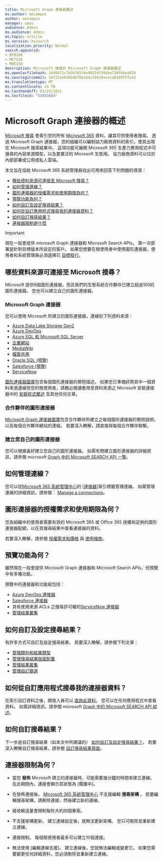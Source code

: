 ```yaml
---
title: Microsoft Graph 連接器概述
ms.author: mecampos
author: mecampos
manager: umas
audience: Admin
ms.audience: Admin
ms.topic: article
ms.service: mssearch
localization_priority: Normal
search.appverid:
- BFB160
- MET150
- MOE150
description: Microsoft 搜尋的 Microsoft Graph 連接器概述
ms.openlocfilehash: 2d49471c703b765f6e99324f39dbe730f6dea814
ms.sourcegitcommit: 5df252e6d0bd67bb1b4c59418aceca8369f5fe42
ms.translationtype: MT
ms.contentlocale: zh-TW
ms.lasthandoff: 03/23/2021
ms.locfileid: "51031654"
---
```

<!---Previous ms.author: monaray --->

# <a name="overview-of-microsoft-graph-connectors"></a>Microsoft Graph 連接器的概述

[Microsoft 搜尋](./overview-microsoft-search.md) 會索引您的所有 [Microsoft 365](https://www.microsoft.com/microsoft-365) 資料，讓其可供使用者搜尋。 透過 Microsoft Graph 連接器，您的組織可以編制協力廠商資料的索引，使其出現在 Microsoft 搜尋結果中。 這項功能可展開 Microsoft 365 生產力應用程式中可搜尋的內容來源類型，以及更廣泛的 Microsoft 生態用。 協力廠商資料可以位於內部部署或公用或私人雲端。

<!---link Microsoft Graph reference in line 19 when we have access to relevant documentation--->

本文旨在協助 Microsoft 365 系統管理員找出可用來回答下列問題的資源：

* [哪些資料來源可連接至 Microsoft 搜尋？](#what-data-sources-can-be-connected-to-microsoft-search)
* [如何管理連線？](#how-do-i-manage-my-connections)
* [圖形連接器的授權需求和使用期限為何？](#what-are-the-license-requirements-and-terms-of-use-for-graph-connectors)
* [預覽功能為何？](#what-are-the-preview-features)
* [如何自訂及設定搜尋結果？](#how-do-i-customize-and-configure-search-results)
* [如何從自訂應用程式搜尋我的連接器資料？](#how-do-i-search-my-connector-data-from-a-custom-application)
* [如何自訂搜尋結果？](#how-do-i-customize-search-results)
* [連接器限制是什麼](#what-are-the-connector-limitations)

<!---Modify to another note that is more accurate after rollout completion--->
> [!IMPORTANT]
> 現在一般會提供 microsoft Graph 連接器和 Microsoft Search APIs。 第一次部署是針對目標版本所設定的客戶。 如果您想要在租使用者中使用圖形連接器，使用者和系統管理員必須選擇已 [目標發行](/microsoft-365/admin/manage/release-options-in-office-365?preserve-view=true&view=o365-worldwide)。

<!---Add Value, scenario, example, and/or graphic in December updates--->
<!---Probably remove architecture section below
## Architecture

The following architectural diagram of the Microsoft Graph platform shows how Graph connector content flows through content indexing to user results in [Microsoft Search](./overview-microsoft-search.md) clients. The rest of this section explains each of the key building blocks in the diagram.

![Diagram: on-premises and cloud-based data is pulled by connectors and indexed by the Microsoft Search API, and then the Microsoft Search service delivers the results to users.](media/connectors-overview/highlevel-connectors.png)
Graph connectors can pull data from cloud-based (SaaS) data sources and on-premises data stores. The above diagram shows connections to only two data sources, but you can add connections to up ten sources per tenant.

The Microsoft Graph Connectors API instantiates one connection per data source. Then, the API indexes and stores the data. Established connections interact with Microsoft Search, so users can get search results.

You can use the Microsoft 365 [admin center](https://admin.microsoft.com) to setup and manage any of the Graph connectors by Microsoft. The admin center has a simple user interface that makes it easy to establish the connection to your data source, and monitor connection status and utilization.

***Edit paragraph below***
To create a **connection** to a data source, admins need authenticated access to the data and the entire content repository. The data is fed to the graph connector service for indexing.--->

## <a name="what-data-sources-can-be-connected-to-microsoft-search"></a>哪些資料來源可連接至 Microsoft 搜尋？

Microsoft 提供9個圖形連接器，而且我們的生態系統合作夥伴已建立超過100的圖形連接器。 您也可以建立自己的圖形連接器。

### <a name="graph-connectors-by-microsoft"></a>Microsoft Graph 連接器

您可以使用 Microsoft 所建立的圖形連接器，連線到下列資料來源：

<!---Add links below when new docs are created--->
* [Azure Data Lake Storage Gen2](azure-data-lake-connector.md)
* [Azure DevOps](azure-devops-connector.md)
* [Azure SQL 和 Microsoft SQL Server](MSSQL-connector.md)
* [企業網站](enterprise-web-connector.md)
* [MediaWiki](mediawiki-connector.md)
* [檔案共用](fileshare-connector.md)
* [Oracle SQL (預覽)](OracleSQL-connector.md)
* [Salesforce (預覽)](salesforce-connector.md)
* [ServiceNow](servicenow-connector.md)

[圖形連接器圖庫](connectors-gallery.md)包含每個圖形連接器的簡短描述。 如果您已準備好將其中一個資料來源連線至您的租使用者，請務必閱讀套用至資料來源之 Microsoft 安裝連接器中的 [安裝程式概述](configure-connector.md) 及其他任何文章。

### <a name="graph-connectors-by-our-partners"></a>合作夥伴的圖形連接器

[Microsoft Graph 連接器圖庫](connectors-gallery.md)包含合作夥伴所建立之每個圖形連接器的簡短說明，以及每個合作夥伴網站的連結。 若要深入瞭解，請直接與每個合作夥伴聯繫。

### <a name="build-your-own-graph-connector"></a>建立您自己的圖形連接器

您可以根據喜好建立您自己的圖形連接器。 如需有關建立圖形連接器的詳細資訊，請參閱 microsoft [Graph 中的 Microsoft SEARCH API 一覽](/graph/search-concept-overview)。

## <a name="how-do-i-manage-my-connections"></a>如何管理連線？

您可以從[Microsoft 365 系統管理中心](https://admin.microsoft.com/)的 [[連接器]](https://admin.microsoft.com/Adminportal/Home#/MicrosoftSearch/Connectors)索引標籤管理連線。 如需管理連線的詳細資訊，請參閱： [Manage a connections](manage-connector.md)。

## <a name="what-are-the-license-requirements-and-terms-of-use-for-graph-connectors"></a>圖形連接器的授權需求和使用期限為何？

您為組織中的使用者需要有效的 Microsoft 365 或 Office 365 授權和足夠的圖形連接器配額，以在其搜尋結果中查看連接器的資料。

若要深入瞭解，請參閱 [授權需求和價格](licensing.md) 與 [使用條款](terms-of-use.md)。

## <a name="what-are-the-preview-features"></a>預覽功能為何？

雖然現在一般會提供 Microsoft Graph 連接器和 Microsoft Search APIs，但預覽中有多種功能。

預覽中的連接器和功能組包括：

* [Azure DevOps 連接器](azure-devops-connector.md)
* [Salesforce 連接器](salesforce-connector.md)
* 具有使用來源 ACLs 之搜尋許可權的[ServiceNow 連接器](servicenow-connector.md)
* [管理結果叢集](result-cluster.md)

## <a name="how-do-i-customize-and-configure-search-results"></a>如何自訂及設定搜尋結果？

有許多方式可自訂及設定搜尋結果。 若要深入瞭解，請參閱下列文章：

* [管理類別和結果類型](customize-search-page.md)
* [管理搜尋結果版面配置](customize-results-layout.md)
* [管理結果叢集](result-cluster.md)
* [管理自訂篩選](custom-filters.md)

## <a name="how-do-i-search-my-connector-data-from-a-custom-application"></a>如何從自訂應用程式搜尋我的連接器資料？

在索引自訂資料之後，開發人員可以 [查詢此資料](/graph/search-concept-custom-types)。 您可以在任何應用程式中查看資料。 如需詳細資訊，請參閱 microsoft [Graph 中的 Microsoft SEARCH API 綜述](/graph/search-concept-overview)。

## <a name="how-do-i-customize-search-results"></a>如何自訂搜尋結果？

下一步是自訂搜尋結果（如本文中所建議的） [如何自訂及設定搜尋結果？](#how-do-i-customize-and-configure-search-results)。 若要深入瞭解自訂搜尋結果，請參閱 [自訂搜尋結果頁面](./configure-connector.md#next-steps-customize-the-search-results-page)。

## <a name="what-are-the-connector-limitations"></a>連接器限制為何？

* 當您 **發佈** Microsoft 建立的連接器時，可能需要幾分鐘的時間來建立連線。 在此期間內，連接會顯示其狀態為 [擱置中]。

* 在發佈連接後， [Microsoft 365 系統管理中心](https://admin.microsoft.com) 不支援編輯 **搜尋架構** 。 若要編輯搜尋架構，請刪除連接，然後建立新的連線。

* 接收輸送量會限制每秒大約四個專案。

* 不支援架構更新。 建立連線設定後，就無法更新架構。 您只可刪除並重新建立連線。

* 連接限制。 每個租使用者最多可以建立10個連接。

* 無法使用 [編輯連線支援]。 建立連線後，您就無法編輯或變更它。 如果您需要變更任何詳細資料，您必須刪除並重新建立連線。